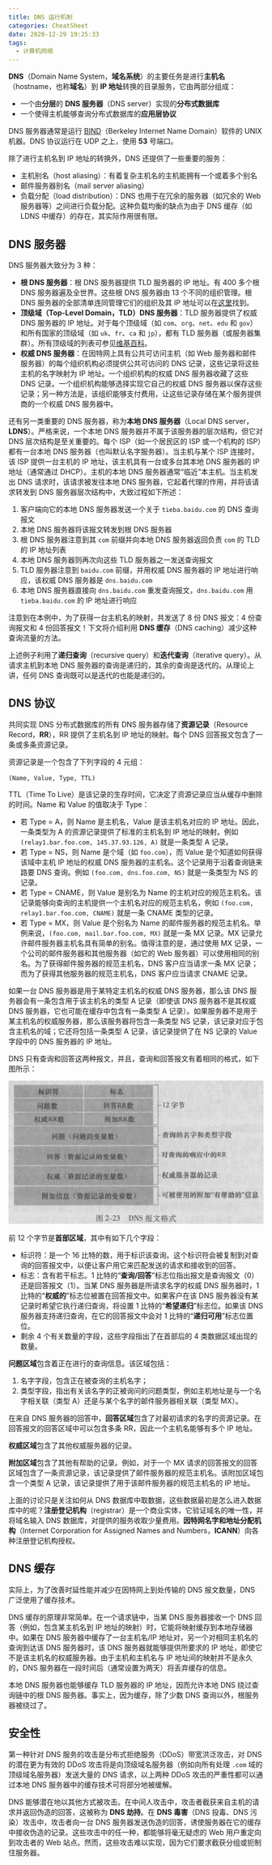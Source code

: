 ```yaml
---
title: DNS 运行机制
categories: CheatSheet
date: 2020-12-29 19:25:33
tags:
  - 计算机网络
---
```


**DNS**（Domain Name System，**域名系统**）的主要任务是进行**主机名**（hostname，也称**域名**）到 **IP 地址**转换的目录服务，它由两部分组成：

- 一个由**分层**的 **DNS 服务器**（DNS server）实现的**分布式数据库**
- 一个使得主机能够查询分布式数据库的**应用层协议**

DNS 服务器通常是运行 [BIND](https://www.isc.org/bind/)（Berkeley Internet Name Domain）软件的 UNIX 机器。DNS 协议运行在 UDP 之上，使用 **53** 号端口。

<!-- more -->

除了进行主机名到 IP 地址的转换外，DNS 还提供了一些重要的服务：

- 主机别名（host aliasing）：有着复杂主机名的主机能拥有一个或着多个别名
- 邮件服务器别名（mail server aliasing）
- 负载分配（load distribution）：DNS 也用于在冗余的服务器（如冗余的 Web 服务器等）之间进行负载分配。这种负载均衡的缺点为由于 DNS 缓存（如 LDNS 中缓存）的存在，其实际作用很有限。

## DNS 服务器

DNS 服务器大致分为 3 种：

- **根 DNS 服务器**：根 DNS 服务器提供 TLD 服务器的 IP 地址。有 400 多个根 DNS 服务器遍及全世界。这些根 DNS 服务器由 13 个不同的组织管理。根 DNS 服务器的全部清单连同管理它们的组织及其 IP 地址可以在[这里](https://root-servers.org/)找到。
- **顶级域（Top-Level Domain，TLD）DNS 服务器**：TLD 服务器提供了权威 DNS 服务器的 IP 地址。对于每个顶级域（如 `com`、`org`、`net`、`edu` 和 `gov`）和所有国家的顶级域（如 `uk`、`fr`、`ca` 和 `jp`），都有 TLD 服务器（或服务器集群）。所有顶级域的列表可参见[维基百科](https://zh.wikipedia.org/wiki/%E4%BA%92%E8%81%94%E7%BD%91%E9%A1%B6%E7%BA%A7%E5%9F%9F%E5%88%97%E8%A1%A8)。
- **权威 DNS 服务器**：在因特网上具有公共可访问主机（如 Web 服务器和邮件服务器）的每个组织机构必须提供公共可访问的 DNS 记录，这些记录将这些主机的名字映射为 IP 地址。一个组织机构的权威 DNS 服务器收藏了这些 DNS 记录。一个组织机构能够选择实现它自己的权威 DNS 服务器以保存这些记录；另一种方法是，该组织能够支付费用，让这些记录存储在某个服务提供商的一个权威 DNS 服务器中。

还有另一类重要的 DNS 服务器，称为**本地 DNS 服务器**（Local DNS server，**LDNS**）。严格来说，一个本地 DNS 服务器并不属于该服务器的层次结构，但它对 DNS 层次结构是至关重要的。每个 ISP（如一个居民区的 ISP 或一个机构的 ISP）都有一台本地 DNS 服务器（也叫默认名字服务器）。当主机与某个 ISP 连接时，该 ISP 提供一台主机的 IP 地址，该主机具有一台或多台其本地 DNS 服务器的 IP 地址（通常通过 DHCP）。主机的本地 DNS 服务器通常“临近”本主机。当主机发出 DNS 请求时，该请求被发往本地 DNS 服务器，它起着代理的作用，并将该请求转发到 DNS 服务器层次结构中，大致过程如下所述：

1. 客户端向它的本地 DNS 服务器发送一个关于 `tieba.baidu.com` 的 DNS 查询报文
2. 本地 DNS 服务器将该报文转发到根 DNS 服务器
3. 根 DNS 服务器注意到其 `com` 前缀并向本地 DNS 服务器返回负责 `com` 的 TLD 的 IP 地址列表
4. 本地 DNS 服务器则再次向这些 TLD 服务器之一发送查询报文
5. TLD 服务器注意到 `baidu.com` 前缀，并用权威 DNS 服务器的 IP 地址进行响应，该权威 DNS 服务器是 `dns.baidu.com`
6. 本地 DNS 服务器直接向 `dns.baidu.com` 重发查询报文，`dns.baidu.com` 用 `tieba.baidu.com` 的 IP 地址进行响应

注意到在本例中，为了获得一台主机名的映射，共发送了 8 份 DNS 报文：4 份查询报文和 4 份回答报文！下文将介绍利用 **DNS 缓存**（DNS caching）减少这种查询流量的方法。

上述例子利用了**递归查询**（recursive query）和**迭代查询**（iterative query）。从请求主机到本地 DNS 服务器的查询是递归的，其余的查询是迭代的。从理论上讲，任何 DNS 查询既可以是迭代的也能是递归的。

## DNS 协议

共同实现 DNS 分布式数据库的所有 DNS 服务器存储了**资源记录**（Resource Record，**RR**），RR 提供了主机名到 IP 地址的映射。每个 DNS 回答报文包含了一条或多条资源记录。

资源记录是一个包含了下列字段的 4 元组：

```text
(Name, Value, Type, TTL)
```

TTL（Time To Live）是该记录的生存时间，它决定了资源记录应当从缓存中删除的时间。Name 和 Value 的值取决于 Type：

- 若 Type = A，则 Name 是主机名，Value 是该主机名对应的 IP 地址。因此，一条类型为 A 的资源记录提供了标准的主机名到 IP 地址的映射。例如 `(relay1.bar.foo.com, 145.37.93.126, A)` 就是一条类型 A 记录。
- 若 Type = NS，则 Name 是个域（如 `foo.com`），而 Value 是个知道如何获得该域中主机 IP 地址的权威 DNS 服务器的主机名。这个记录用于沿着查询链来路要 DNS 查询。例如 `(foo.com, dns.foo.com, NS)` 就是一条类型为 NS 的记录。
- 若 Type = CNAME，则 Value 是别名为 Name 的主机对应的规范主机名。该记录能够向查询的主机提供一个主机名对应的规范主机名，例如 `(foo.com, relay1.bar.foo.com, CNAME)` 就是一条 CNAME 类型的记录。
- 若 Type = MX，则 Value 是个别名为 Name 的邮件服务器的规范主机名。举例来说，`(foo.com, mail.bar.foo.com, MX)` 就是一条 MX 记录。MX 记录允许邮件服务器主机名具有简单的别名。值得注意的是，通过使用 MX 记录，一个公司的邮件服务器和其他服务器（如它的 Web 服务器）可以使用相同的别名。为了获得邮件服务器的规范主机名，DNS 客户应当请求一条 MX 记录；而为了获得其他服务器的规范主机名，DNS 客户应当请求 CNAME 记录。

如果一台 DNS 服务器是用于某特定主机名的权威 DNS 服务器，那么该 DNS 服务器会有一条包含用于该主机名的类型 A 记录（即使该 DNS 服务器不是其权威 DNS 服务器，它也可能在缓存中包含有一条类型 A 记录）。如果服务器不是用于某主机名的权威服务器，那么该服务器将包含一条类型 NS 记录，该记录对应于包含主机名的域；它还将包括一条类型 A 记录，该记录提供了在 NS 记录的 Value 字段中的 DNS 服务器的 IP 地址。

DNS 只有查询和回答这两种报文，并且，查询和回答报文有着相同的格式，如下图所示：

![dns message](/images/dns-message.jpg)

前 12 个字节是**首部区域**，其中有如下几个字段：

- 标识符：是一个 16 比特的数，用于标识该查询。这个标识符会被复制到对查询的回答报文中，以便让客户用它来匹配发送的请求和接收到的回答。
- 标志：含有若干标志。1 比特的“**查询/回答**”标志位指出报文是查询报文（0）还是回答报文（1）。当某 DNS 服务器是所请求名字的权威 DNS 服务器时，1 比特的“**权威的**”标志位被置在回答报文中。如果客户在该 DNS 服务器没有某记录时希望它执行递归查询，将设置 1 比特的“**希望递归**”标志位。如果该 DNS 服务器支持递归查询，在它的回答报文中会对 1 比特的“**递归可用**”标志位置位。
- 剩余 4 个有关数量的字段，这些字段指出了在首部后的 4 类数据区域出现的数量。

**问题区域**包含着正在进行的查询信息。该区域包括：

1. 名字字段，包含正在被查询的主机名字；
2. 类型字段，指出有关该名字的正被询问的问题类型，例如主机地址是与一个名字相关联（类型 A）还是与某个名字的邮件服务器相关联（类型 MX）。

在来自 DNS 服务器的回答中，**回答区域**包含了对最初请求的名字的资源记录。在回答报文的回答区域中可以包含多条 RR，因此一个主机名能够有多个 IP 地址。

**权威区域**包含了其他权威服务器的记录。

**附加区域**包含了其他有帮助的记录。例如，对于一个 MX 请求的回答报文的回答区域包含了一条资源记录，该记录提供了邮件服务器的规范主机名。该附加区域包含一个类型 A 记录，该记录提供了用于该邮件服务器的规范主机名的 IP 地址。

上面的讨论只是关注如何从 DNS 数据库中取数据，这些数据最初是怎么进入数据库中的呢？**注册登记机构**（registrar）是一个商业实体，它验证域名的唯一性，并将域名输入 DNS 数据库，对提供的服务收取少量费用。**因特网名字和地址分配机构**（Internet Corporation for Assigned Names and Numbers，**ICANN**）向各种注册登记机构授权。

## DNS 缓存

实际上，为了改善时延性能并减少在因特网上到处传输的 DNS 报文数量，DNS 广泛使用了缓存技术。

DNS 缓存的原理非常简单。在一个请求链中，当某 DNS 服务器接收一个 DNS 回答（例如，包含某主机名到 IP 地址的映射）时，它能将映射缓存到本地存储器中。如果在 DNS 服务器中缓存了一台主机名/IP 地址对，另一个对相同主机名的查询到达该 DNS 服务器时，该 DNS 服务器就能够提供所要求的 IP 地址，即使它不是该主机名的权威服务器。由于主机和主机名与 IP 地址间的映射并不是永久的，DNS 服务器在一段时间后（通常设置为两天）将丢弃缓存的信息。

本地 DNS 服务器也能够缓存 TLD 服务器的 IP 地址，因而允许本地 DNS 绕过查询链中的根 DNS 服务器。事实上，因为缓存，除了少数 DNS 查询以外，根服务器被绕过了。

## 安全性

第一种针对 DNS 服务的攻击是分布式拒绝服务（DDoS）带宽洪泛攻击，对 DNS 的潜在更为有效的 DDoS 攻击将是向顶级域名服务器（例如向所有处理 `.com` 域的顶级域名服务器）发送大量的 DNS 请求，以上两种 DDoS 攻击的严重性都可以通过本地 DNS 服务器中的缓存技术可将部分地被缓解。

DNS 能够潜在地以其他方式被攻击。在中间人攻击中，攻击者截获来自主机的请求并返回伪造的回答，这被称为 **DNS 劫持**。在 **DNS 毒害**（DNS 投毒、DNS 污染）攻击中，攻击者向一台 DNS 服务器发送伪造的回答，诱使服务器在它的缓存中接收伪造的记录。这些攻击中的任一种，都能够将毫无疑虑的 Web 用户重定向到攻击者的 Web 站点。然而，这些攻击难以实现，因为它们要求截获分组或扼制住服务器。
